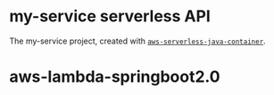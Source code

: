 # my-service serverless API
The my-service project, created with [`aws-serverless-java-container`](https://github.com/awslabs/aws-serverless-java-container).

# aws-lambda-springboot2.0
